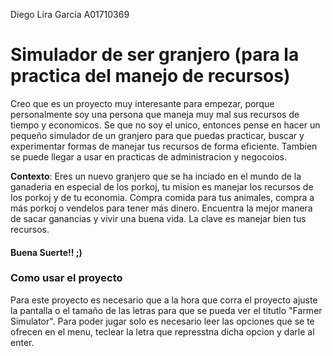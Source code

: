 Diego Lira García A01710369
# Simulador de ser granjero (para la practica del manejo de recursos)


Creo que es un proyecto muy interesante para empezar, porque personalmente soy una persona que maneja muy mal sus recursos de tiempo y economicos. Se que no soy el unico, entonces pense en hacer un pequeño simulador de un granjero para que puedas practicar, buscar y experimentar formas de manejar tus recursos de forma eficiente. Tambien se puede llegar a usar en practicas de administracion y negocoios.

**Contexto**: Eres un nuevo granjero que se ha inciado en el mundo de la ganaderia en especial de los porkoj, tu mision es manejar los recursos de los porkoj y de tu economia. Compra comida para tus animales, compra a más porkoj o vendelos para tener más dinero. Encuentra la mejor manera de sacar ganancias y vivir una buena vida. La clave es manejar bien tus recursos. 

#### Buena Suerte!! ;)

### Como usar el proyecto
Para este proyecto es necesario que a la hora que corra el proyecto ajuste la pantalla o el tamaño de las letras para que se pueda ver el titutlo "Farmer Simulator". 
Para poder jugar solo es necesario leer las opciones que se te ofrecen en el menu, teclear la letra que represstna dicha opcion y darle al enter.
